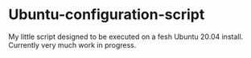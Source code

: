 # Ubuntu-configuration-script
My little script designed to be executed on a fesh Ubuntu 20.04 install.
Currently very much work in progress.
